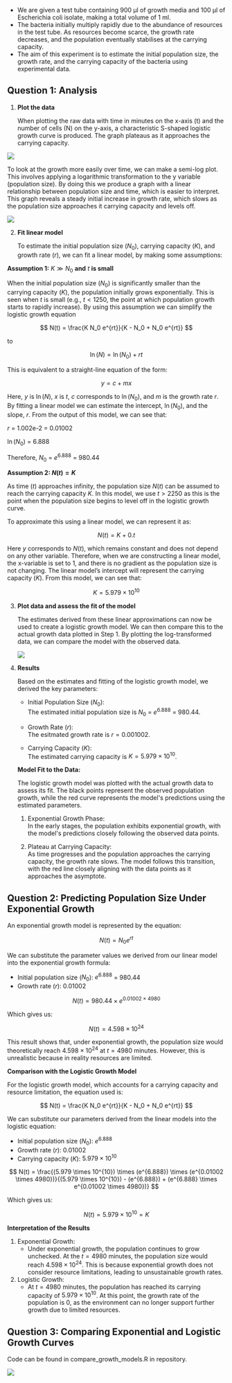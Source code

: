 - We are given a test tube containing 900 μl of growth media and 100 μl of Escherichia coli isolate, making a total volume of 1 ml.
- The bacteria initially multiply rapidly due to the abundance of resources in the test tube. As resources become scarce, the growth rate decreases, and the population eventually stabilises at the carrying capacity.
- The aim of this experiment is to estimate the initial population size, the growth rate, and the carrying capacity of the bacteria using experimental data.

## **Question 1: Analysis**

1.  **Plot the data**

    When plotting the raw data with time in minutes on the x-axis (t) and the number of cells (N) on the y-axis, a characteristic S-shaped logistic growth curve is produced. The graph plateaus as it approaches the carrying capacity.

![](Scatter_Plot.png)

To look at the growth more easily over time, we can make a semi-log plot. This involves applying a logarithmic transformation to the y variable (population size). By doing this we produce a graph with a linear relationship between population size and time, which is easier to interpret. This graph reveals a steady initial increase in growth rate, which slows as the population size approaches it carrying capacity and levels off.

![](Log_Transformed_Plot.png)

2.  **Fit linear model**

    To estimate the initial population size ($N_0$), carrying capacity ($K$), and growth rate ($r$), we can fit a linear model, by making some assumptions:

**Assumption 1:** $K \gg N_0$ **and** $t$ **is small**

When the initial population size ($N_0$) is significantly smaller than the carrying capacity ($K$), the population initially grows exponentially. This is seen when $t$ is small (e.g., $t < 1250$, the point at which population growth starts to rapidly increase). By using this assumption we can simplify the logistic growth equation

$$
N(t) = \frac{K N_0 e^{rt}}{K - N_0 + N_0 e^{rt}}
$$

to

$$
\ln(N) = \ln(N_0) + rt
$$

This is equivalent to a straight-line equation of the form:

$$
y = c + mx
$$

Here, $y$ is $\ln(N)$, $x$ is $t$, $c$ corresponds to $\ln(N_0)$, and $m$ is the growth rate $r$. By fitting a linear model we can estimate the intercept, $\ln(N_0)$, and the slope, $r$. From the output of this model, we can see that:

$r$ = 1.002e-2 = 0.01002

$\ln(N_0)$ = 6.888

Therefore, $N_0$ = $e^{6.888}$ = 980.44

**Assumption 2: $N(t) = K$**

As time ($t$) approaches infinity, the population size $N(t)$ can be assumed to reach the carrying capacity $K$. In this model, we use $t > 2250$ as this is the point when the population size begins to level off in the logistic growth curve.

To approximate this using a linear model, we can represent it as:

$$
N(t) = K + 0.t
$$

Here $y$ corresponds to $N(t)$, which remains constant and does not depend on any other variable. Therefore, when we are constructing a linear model, the x-variable is set to 1, and there is no gradient as the population size is not changing. The linear model’s intercept will represent the carrying capacity ($K$). From this model, we can see that:

$$
K = 5.979 \times 10^{10}
$$

3.  **Plot data and assess the fit of the model**

    The estimates derived from these linear approximations can now be used to create a logistic growth model. We can then compare this to the actual growth data plotted in Step 1. By plotting the log-transformed data, we can compare the model with the observed data.

    ![](Model_Fit_to_Data.png)

4.  **Results**

    Based on the estimates and fitting of the logistic growth model, we derived the key parameters:

    -   Initial Population Size ($N_0$):\
        The estimated initial population size is $N_0$ = $e^{6.888}$ = 980.44.

    -   Growth Rate ($r$):\
        The esitmated growth rate is $r = 0.001002$.

    -   Carrying Capacity ($K$):\
        The estimated carrying capacity is $K = 5.979 \times 10^{10}$.

    **Model Fit to the Data:**

    The logistic growth model was plotted with the actual growth data to assess its fit. The black points represent the observed population growth, while the red curve represents the model's predictions using the estimated parameters.

    1.  Exponential Growth Phase:\
        In the early stages, the population exhibits exponential growth, with the model's predictions closely following the observed data points.

    2.  Plateau at Carrying Capacity:\
        As time progresses and the population approaches the carrying capacity, the growth rate slows. The model follows this transition, with the red line closely aligning with the data points as it approaches the asymptote.


## Question 2: Predicting Population Size Under Exponential Growth

An exponential growth model is represented by the equation:

$$
N(t) = N_0 e^{rt}
$$

We can substitute the parameter values we derived from our linear model into the exponential growth formula:

-   Initial population size ($N_0$): $e^{6.888}$ = 980.44
-   Growth rate ($r$): 0.01002

$$
N(t) = 980.44 \times e^{0.01002 \times 4980}
$$

Which gives us:

$$
N(t) = 4.598 \times 10^{24}
$$

This result shows that, under exponential growth, the population size would theoretically reach $4.598 \times 10^{24}$ at $t = 4980$ minutes. However, this is unrealistic because in reality resources are limited.

**Comparison with the Logistic Growth Model**

For the logistic growth model, which accounts for a carrying capacity and resource limitation, the equation used is:

$$
N(t) = \frac{K N_0 e^{rt}}{K - N_0 + N_0 e^{rt}}
$$

We can substitute our parameters derived from the linear models into the logistic equation:

-   Initial population size ($N_0$): $e^{6.888}$
-   Growth rate ($r$): 0.01002
-   Carrying capacity ($K$): $5.979 \times 10^{10}$

$$
N(t) = \frac{(5.979 \times 10^{10}) \times (e^{6.888}) \times (e^{0.01002 \times 4980})}{(5.979 \times 10^{10}) - (e^{6.888}) + (e^{6.888} \times e^{0.01002 \times 4980})}
$$

Which gives us:

$$
N(t) = 5.979 \times 10^{10} = K
$$

**Interpretation of the Results**

1.  Exponential Growth:
    -   Under exponential growth, the population continues to grow unchecked. At the $t = 4980$ minutes, the population size would reach $4.598 \times 10^{24}$. This is because exponential growth does not consider resource limitations, leading to unsustainable growth rates.
2.  Logistic Growth:
    -   At $t = 4980$ minutes, the population has reached its carrying capacity of $5.979 \times 10^{10}$. At this point, the growth rate of the population is 0, as the environment can no longer support further growth due to limited resources.

## Question 3: Comparing Exponential and Logistic Growth Curves
Code can be found in compare_growth_models.R in repository.

![](growth_models_comparison.png)
